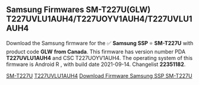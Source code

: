 <h2>Samsung Firmwares SM-T227U(GLW) T227UVLU1AUH4/T227UOYV1AUH4/T227UVLU1AUH4</h2>
Download the Samsung firmware for the ✅ <strong>Samsung SSP </strong> ⭐ <strong>SM-T227U</strong> with product code <strong>GLW</strong> <strong> from Canada</strong>. This firmware has version number PDA <strong>T227UVLU1AUH4</strong> and CSC T227UOYV1AUH4. The operating system of this firmware is Android R , with build date 2021-09-14. Changelist <strong>22351182</strong>.


[SM-T227U](https://samfirm.shop/samsung/model/SM-T227U)
[T227UVLU1AUH4](https://samfirm.shop/samsung/pda/T227UVLU1AUH4)
[Download Firmware Samsung SSP SM-T227U](https://samfirm.shop/samsung/firmware/456286)
